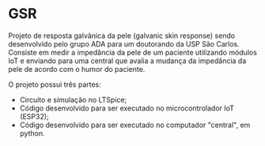 # GSR
Projeto de resposta galvânica da pele (galvanic skin response) sendo desenvolvido pelo grupo ADA para um doutorando da USP São Carlos. Consiste em medir a impedância da pele de um paciente utilizando módulos IoT e enviando para uma central que avalia a mudança da impedância da pele de acordo com o humor do paciente.

O projeto possui três partes:
* Circuito e simulação no LTSpice;
* Código desenvolvido para ser executado no microcontrolador IoT (ESP32);
* Código desenvolvido para ser executado no computador "central", em python.
